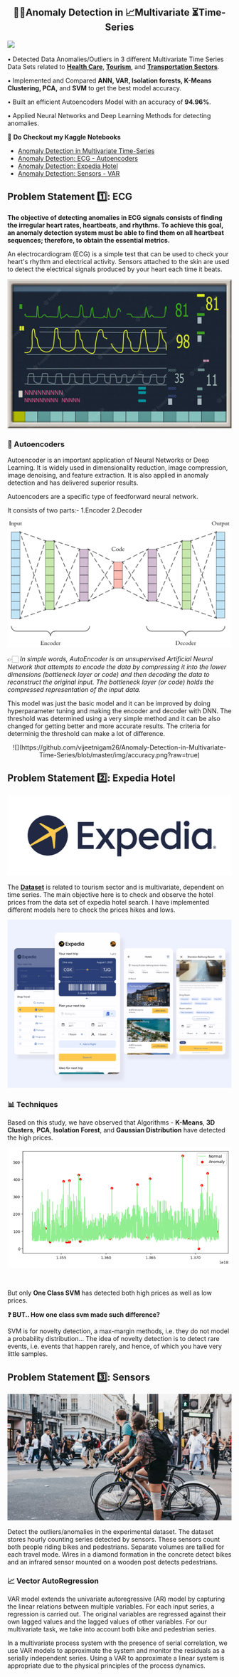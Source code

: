 <h2 align="center"> 🕵🏻Anomaly Detection in 📈Multivariate ⏳Time-Series </h2>

<p align="center">
  
  ![](https://www.datarobot.com/wp-content/uploads/2020/06/Introducing-Automated-Time-Series-Anomaly-Detection_blog_Image_v.1.0.png)
</p> 

•	Detected Data Anomalies/Outliers in 3 different Multivariate Time Series Data Sets related to [**Health Care**](https://www.kaggle.com/code/vijeetnigam26/anomaly-detection-ecg-autoencoders), [**Tourism**](https://www.kaggle.com/code/vijeetnigam26/anomaly-detection-expedia-hotel), and [**Transportation Sectors**](https://www.kaggle.com/code/vijeetnigam26/anomaly-detection-sensors-var).

•	Implemented and Compared **ANN, VAR, Isolation forests, K-Means Clustering, PCA,** and **SVM** to get the best model accuracy.

•	Built an efficient Autoencoders Model with an accuracy of **94.96%**.

•	Applied Neural Networks and Deep Learning Methods for detecting anomalies.


📒 **Do Checkout my Kaggle Notebooks**

- [Anomaly Detection in Multivariate Time-Series](https://www.kaggle.com/code/vijeetnigam26/anomaly-detection-in-multivariate-time-series)
- [Anomaly Detection: ECG - Autoencoders](https://www.kaggle.com/code/vijeetnigam26/anomaly-detection-ecg-autoencoders)
- [Anomaly Detection: Expedia Hotel](https://www.kaggle.com/code/vijeetnigam26/anomaly-detection-expedia-hotel)
- [Anomaly Detection: Sensors - VAR](https://www.kaggle.com/code/vijeetnigam26/anomaly-detection-sensors-var)

<h2> Problem Statement 1️⃣: ECG</h2>

**The objective of detecting anomalies in ECG signals consists of finding the irregular heart rates, heartbeats, and rhythms. To achieve this goal, an anomaly detection system must be able to find them on all heartbeat sequences; therefore, to obtain the essential metrics.**

An electrocardiogram (ECG) is a simple test that can be used to check your heart's rhythm and electrical activity. Sensors attached to the skin are used to detect the electrical signals produced by your heart each time it beats.

<p align="center">

  ![](https://github.com/vijeetnigam26/Anomaly-Detection-in-Multivariate-Time-Series/blob/master/img/ecg.webp)
</p> 

<h3> 🥅 Autoencoders</h3>

Autoencoder is an important application of Neural Networks or Deep Learning. It is widely used in dimensionality reduction, image compression, image denoising, and feature extraction. It is also applied in anomaly detection and has delivered superior results.

Autoencoders are a specific type of feedforward neural network.

It consists of two parts:-
1.Encoder
2.Decoder

<p align="center">

  ![](https://github.com/vijeetnigam26/Anomaly-Detection-in-Multivariate-Time-Series/blob/master/img/autoencoders1.png?raw=true)
</p> 

👉🏻 *In simple words, AutoEncoder is an unsupervised Artificial Neural Network that attempts to encode the data by compressing it into the lower dimensions (bottleneck layer or code) and then decoding the data to reconstruct the original input. The bottleneck layer (or code) holds the compressed representation of the input data.*

This model was just the basic model and it can be improved by doing hyperparameter tuning and making the encoder and decoder with DNN. The threshold was determined using a very simple method and it can be also changed for getting better and more accurate results. The criteria for determinig the threshold can make a lot of difference.

<p align="center">
  ![](https://github.com/vijeetnigam26/Anomaly-Detection-in-Multivariate-Time-Series/blob/master/img/accuracy.png?raw=true)
</p> 

<h3></h3>

<h2> Problem Statement 2️⃣: Expedia Hotel</h2>

<p align="center">

  ![](https://github.com/vijeetnigam26/Anomaly-Detection-in-Multivariate-Time-Series/blob/master/img/expedia.png)
</p> 

The [**Dataset**](https://www.kaggle.com/datasets/vijeetnigam26/expedia-hotel/versions/1) is related to tourism sector and is multivariate, dependent on time series. The main objective here is to check and observe the hotel prices from the data set of expedia hotel search. I have implemented different models here to check the prices hikes and lows. 

<p align="center">

  ![](https://github.com/vijeetnigam26/Anomaly-Detection-in-Multivariate-Time-Series/blob/master/img/expedia_search.webp)
</p> 

<h3> 📊 Techniques </h3>

Based on this study, we have observed that Algorithms - **K-Means**, **3D Clusters**, **PCA**, **Isolation Forest**, and **Gaussian Distribution** have detected the high prices.
<p align="center">

  ![](https://github.com/vijeetnigam26/Anomaly-Detection-in-Multivariate-Time-Series/blob/master/img/svm.png)
</p> <br>

But only **One Class SVM** has detected both high prices as well as low prices.

**❓ BUT.. How one class svm made such difference?**

SVM is for novelty detection, a max-margin methods, i.e. they do not model a probability distribution... The idea of novelty detection is to detect rare events, i.e. events that happen rarely, and hence, of which you have very little samples.

<h2> Problem Statement 3️⃣: Sensors</h2>

<p align="center">

  ![](https://github.com/vijeetnigam26/Anomaly-Detection-in-Multivariate-Time-Series/blob/master/img/sensors1.webp)
</p> 

Detect the outliers/anomalies in the experimental dataset. The dataset stores hourly counting series detected by sensors. These sensors count both people riding bikes and pedestrians. Separate volumes are tallied for each travel mode. Wires in a diamond formation in the concrete detect bikes and an infrared sensor mounted on a wooden post detects pedestrians.

<h3> 📈 Vector AutoRegression</h3>

VAR model extends the univariate autoregressive (AR) model by capturing the linear relations between multiple variables. For each input series, a regression is carried out. The original variables are regressed against their own lagged values and the lagged values of other variables. For our multivariate task, we take into account both bike and pedestrian series.

In a multivariate process system with the presence of serial correlation, we use VAR models to approximate the system and monitor the residuals as a serially independent series. Using a VAR to approximate a linear system is appropriate due to the physical principles of the process dynamics.
